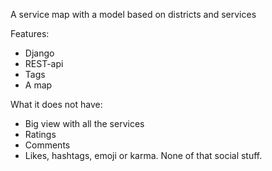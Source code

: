 A service map with a model based on districts and services

Features:
- Django
- REST-api
- Tags
- A map

What it does not have:
- Big view with all the services
- Ratings
- Comments
- Likes, hashtags, emoji or karma. None of that social stuff.

